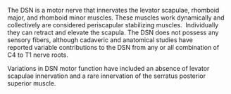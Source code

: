 The DSN is a motor nerve that innervates the levator scapulae, rhomboid major, and rhomboid minor muscles. These muscles work dynamically and collectively are considered periscapular stabilizing muscles.  Individually they can retract and elevate the scapula. The DSN does not possess any sensory fibers, although cadaveric and anatomical studies have reported variable contributions to the DSN from any or all combination of C4 to T1 nerve roots.

Variations in DSN motor function have included an absence of levator scapulae innervation and a rare innervation of the serratus posterior superior muscle.